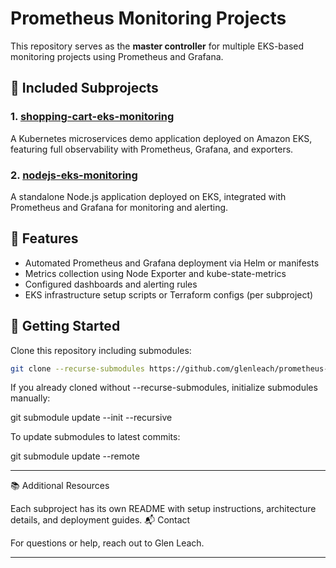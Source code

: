 
# Prometheus Monitoring Projects

This repository serves as the **master controller** for multiple EKS-based monitoring projects using Prometheus and Grafana.

## 📁 Included Subprojects

### 1. [shopping-cart-eks-monitoring](https://github.com/glenleach/shopping-cart-eks-monitoring)

A Kubernetes microservices demo application deployed on Amazon EKS, featuring full observability with Prometheus, Grafana, and exporters.

### 2. [nodejs-eks-monitoring](https://github.com/glenleach/nodejs-eks-monitoring)

A standalone Node.js application deployed on EKS, integrated with Prometheus and Grafana for monitoring and alerting.

## 🔧 Features

- Automated Prometheus and Grafana deployment via Helm or manifests
- Metrics collection using Node Exporter and kube-state-metrics
- Configured dashboards and alerting rules
- EKS infrastructure setup scripts or Terraform configs (per subproject)

## 🚀 Getting Started

Clone this repository including submodules:

```bash
git clone --recurse-submodules https://github.com/glenleach/prometheus-monitoring.git
```

If you already cloned without --recurse-submodules, initialize submodules manually:

git submodule update --init --recursive

To update submodules to latest commits:

git submodule update --remote

---

📚 Additional Resources

Each subproject has its own README with setup instructions, architecture details, and deployment guides.
📬 Contact

For questions or help, reach out to Glen Leach.



---



